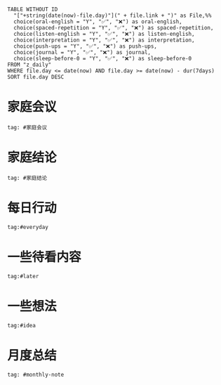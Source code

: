 ```dataview
TABLE WITHOUT ID
  "["+string(date(now)-file.day)"](" + file.link + ")" as File,%%
  choice(oral-english = "Y", "✅", "❌") as oral-english,
  choice(spaced-repetition = "Y", "✅", "❌") as spaced-repetition,
  choice(listen-english = "Y", "✅", "❌") as listen-english,
  choice(interpretation = "Y", "✅", "❌") as interpretation,
  choice(push-ups = "Y", "✅", "❌") as push-ups,
  choice(journal = "Y", "✅", "❌") as journal,
  choice(sleep-before-0 = "Y", "✅", "❌") as sleep-before-0
FROM "z_daily"
WHERE file.day <= date(now) AND file.day >= date(now) - dur(7days)
SORT file.day DESC
```


# 家庭会议
```query
tag: #家庭会议 
```
# 家庭结论
```query
tag: #家庭结论 
```

# 每日行动
```query
tag:#everyday
```

# 一些待看内容
```query
tag:#later
```

# 一些想法
```query
tag:#idea
```

# 月度总结
```query
tag: #monthly-note 
```
